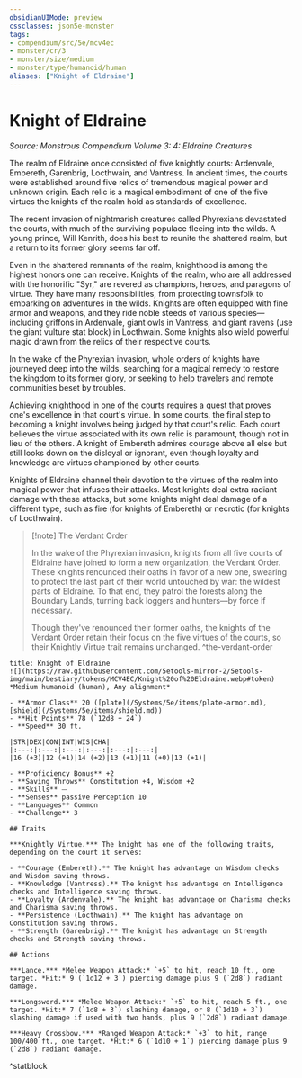 ```yaml
---
obsidianUIMode: preview
cssclasses: json5e-monster
tags:
- compendium/src/5e/mcv4ec
- monster/cr/3
- monster/size/medium
- monster/type/humanoid/human
aliases: ["Knight of Eldraine"]
---
```

# Knight of Eldraine
*Source: Monstrous Compendium Volume 3: 4: Eldraine Creatures*  

The realm of Eldraine once consisted of five knightly courts: Ardenvale, Embereth, Garenbrig, Locthwain, and Vantress. In ancient times, the courts were established around five relics of tremendous magical power and unknown origin. Each relic is a magical embodiment of one of the five virtues the knights of the realm hold as standards of excellence.

The recent invasion of nightmarish creatures called Phyrexians devastated the courts, with much of the surviving populace fleeing into the wilds. A young prince, Will Kenrith, does his best to reunite the shattered realm, but a return to its former glory seems far off.

Even in the shattered remnants of the realm, knighthood is among the highest honors one can receive. Knights of the realm, who are all addressed with the honorific "Syr," are revered as champions, heroes, and paragons of virtue. They have many responsibilities, from protecting townsfolk to embarking on adventures in the wilds. Knights are often equipped with fine armor and weapons, and they ride noble steeds of various species—including griffons in Ardenvale, giant owls in Vantress, and giant ravens (use the giant vulture stat block) in Locthwain. Some knights also wield powerful magic drawn from the relics of their respective courts.

In the wake of the Phyrexian invasion, whole orders of knights have journeyed deep into the wilds, searching for a magical remedy to restore the kingdom to its former glory, or seeking to help travelers and remote communities beset by troubles.

Achieving knighthood in one of the courts requires a quest that proves one's excellence in that court's virtue. In some courts, the final step to becoming a knight involves being judged by that court's relic. Each court believes the virtue associated with its own relic is paramount, though not in lieu of the others. A knight of Embereth admires courage above all else but still looks down on the disloyal or ignorant, even though loyalty and knowledge are virtues championed by other courts.

Knights of Eldraine channel their devotion to the virtues of the realm into magical power that infuses their attacks. Most knights deal extra radiant damage with these attacks, but some knights might deal damage of a different type, such as fire (for knights of Embereth) or necrotic (for knights of Locthwain).

> [!note] The Verdant Order
> 
> In the wake of the Phyrexian invasion, knights from all five courts of Eldraine have joined to form a new organization, the Verdant Order. These knights renounced their oaths in favor of a new one, swearing to protect the last part of their world untouched by war: the wildest parts of Eldraine. To that end, they patrol the forests along the Boundary Lands, turning back loggers and hunters—by force if necessary.
> 
> Though they've renounced their former oaths, the knights of the Verdant Order retain their focus on the five virtues of the courts, so their Knightly Virtue trait remains unchanged.
^the-verdant-order

```ad-statblock
title: Knight of Eldraine
![](https://raw.githubusercontent.com/5etools-mirror-2/5etools-img/main/bestiary/tokens/MCV4EC/Knight%20of%20Eldraine.webp#token)
*Medium humanoid (human), Any alignment*

- **Armor Class** 20 ([plate](/Systems/5e/items/plate-armor.md), [shield](/Systems/5e/items/shield.md))
- **Hit Points** 78 (`12d8 + 24`)
- **Speed** 30 ft.

|STR|DEX|CON|INT|WIS|CHA|
|:---:|:---:|:---:|:---:|:---:|:---:|
|16 (+3)|12 (+1)|14 (+2)|13 (+1)|11 (+0)|13 (+1)|

- **Proficiency Bonus** +2
- **Saving Throws** Constitution +4, Wisdom +2
- **Skills** ⏤
- **Senses** passive Perception 10
- **Languages** Common
- **Challenge** 3

## Traits

***Knightly Virtue.*** The knight has one of the following traits, depending on the court it serves:

- **Courage (Embereth).** The knight has advantage on Wisdom checks and Wisdom saving throws.  
- **Knowledge (Vantress).** The knight has advantage on Intelligence checks and Intelligence saving throws.  
- **Loyalty (Ardenvale).** The knight has advantage on Charisma checks and Charisma saving throws.  
- **Persistence (Locthwain).** The knight has advantage on Constitution saving throws.  
- **Strength (Garenbrig).** The knight has advantage on Strength checks and Strength saving throws.  

## Actions

***Lance.*** *Melee Weapon Attack:* `+5` to hit, reach 10 ft., one target. *Hit:* 9 (`1d12 + 3`) piercing damage plus 9 (`2d8`) radiant damage.

***Longsword.*** *Melee Weapon Attack:* `+5` to hit, reach 5 ft., one target. *Hit:* 7 (`1d8 + 3`) slashing damage, or 8 (`1d10 + 3`) slashing damage if used with two hands, plus 9 (`2d8`) radiant damage.

***Heavy Crossbow.*** *Ranged Weapon Attack:* `+3` to hit, range 100/400 ft., one target. *Hit:* 6 (`1d10 + 1`) piercing damage plus 9 (`2d8`) radiant damage.
```
^statblock